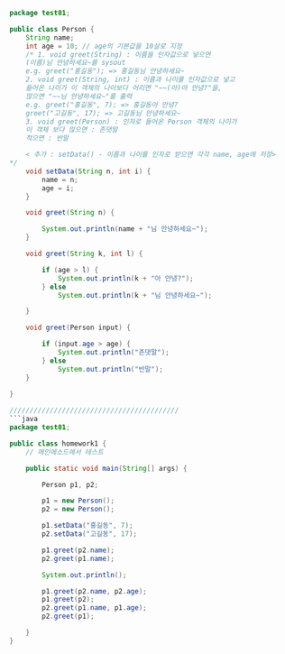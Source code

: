 ```java
package test01;

public class Person {
	String name;
	int age = 10; // age의 기본값을 10살로 지정
	/* 1. void greet(String) : 이름을 인자값으로 넣으면
	(이름)님 안녕하세요~를 sysout
	e.g. greet("홍길동"); => 홍길동님 안녕하세요~
	2. void greet(String, int) : 이름과 나이를 인자값으로 넣고
	들어온 나이가 이 객체의 나이보다 어리면 "~~(아)야 안녕?"을,
	많으면 "~~님 안녕하세요~"를 출력
	e.g. greet("홍길동", 7); => 홍길동아 안녕?
	greet("고길동", 17); => 고길동님 안녕하세요~
	3. void greet(Person) : 인자로 들어온 Person 객체의 나이가
	이 객체 보다 많으면 : 존댓말
	적으면 : 반말

	< 추가 : setData() - 이름과 나이를 인자로 받으면 각각 name, age에 저장>
*/
	void setData(String n, int i) {
		name = n;
		age = i;
	}

	void greet(String n) {

		System.out.println(name + "님 안녕하세요~");
	}

	void greet(String k, int l) {

		if (age > l) {
			System.out.println(k + "아 안녕?");
		} else
			System.out.println(k + "님 안녕하세요~");

	}

	void greet(Person input) {

		if (input.age > age) {
			System.out.println("존댓말");
		} else
			System.out.println("반말");
	}

}
	
//////////////////////////////////////////
```java
package test01;

public class homework1 {
	// 메인메소드에서 테스트

	public static void main(String[] args) {

		Person p1, p2;

		p1 = new Person();
		p2 = new Person();

		p1.setData("홍길동", 7);
		p2.setData("고길동", 17);

		p1.greet(p2.name);
		p2.greet(p1.name);

		System.out.println();

		p1.greet(p2.name, p2.age);
		p1.greet(p2);
		p2.greet(p1.name, p1.age);
		p2.greet(p1);

	}
}
	


